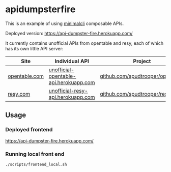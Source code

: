 # apidumpsterfire

This is an example of using [minimalcli]([https://](https://github.com/spudtrooper/minimalcli)) composable APIs. 

Deployed version: https://api-dumpster-fire.herokuapp.com/

It currently contains unofficial APIs from opentable and resy, each of which has its own little API server:

| Site                                  | Individual API                                                                            | Project                                                                      |
| ------------------------------------- | ----------------------------------------------------------------------------------------- | ---------------------------------------------------------------------------- |
| [opentable.com](http://opentable.com) | [unofficial-opentable-api.herokuapp.com](https://unofficial-opentable-api.herokuapp.com/) | [github.com/spudtrooper/opentable](https://github.com/spudtrooper/opentable) |
| [resy.com](http://opentable.com)      | [unofficial-resy-api.herokuapp.com](https://unofficial-resy-api.herokuapp.com/)           | [github.com/spudtrooper/resy](https://github.com/spudtrooper/resy)           |

## Usage

### Deployed frontend

https://api-dumpster-fire.herokuapp.com/

### Running local front end

```
./scripts/frontend_local.sh
```
